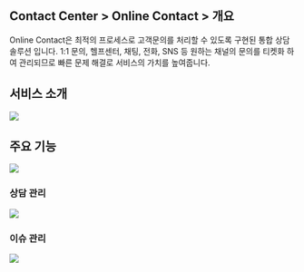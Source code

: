 ## Contact Center > Online Contact > 개요

Online Contact은 최적의 프로세스로 고객문의를 처리할 수 있도록 구현된 통합 상담솔루션 입니다. 1:1 문의, 헬프센터, 채팅, 전화, SNS 등 원하는 채널의 문의를 티켓화 하여 관리되므로 빠른 문제 해결로 서비스의 가치를 높여줍니다.

## 서비스 소개
![](http://static.toastoven.net/prod_contact_center/OC_overview_1.png)

## 주요 기능
![](http://static.toastoven.net/prod_contact_center/OC_overview_2.png)

### 상담 관리
![](http://static.toastoven.net/prod_contact_center/OC_overview_3.png)

### 이슈 관리
![](http://static.toastoven.net/prod_contact_center/OC_overview_4.png)

